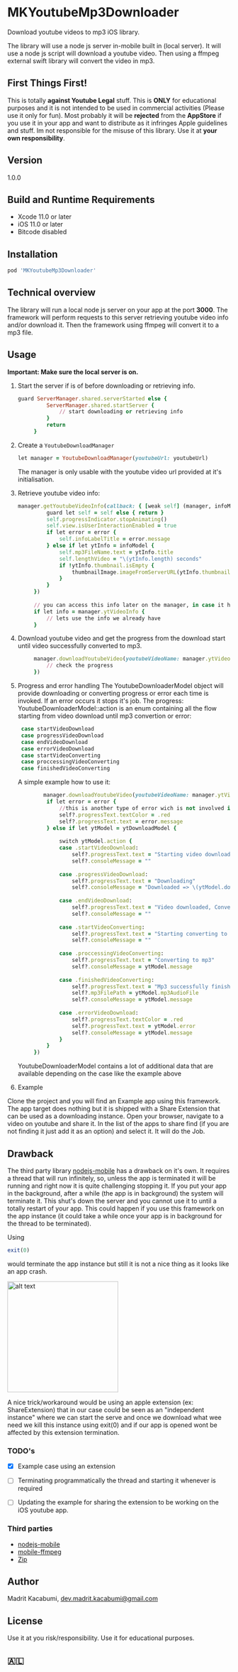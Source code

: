 # MKYoutubeMp3Downloader
Download youtube videos to mp3 iOS library.

The library will use a node js server in-mobile built in (local server).
It will use a node js script will download a youtube video.
Then using a ffmpeg external swift library will convert the video in mp3.

## First Things First!

This is totally **against Youtube Legal** stuff. This is **ONLY** for educational purposes and it is not intended to be used in commercial activities (Please use it only for fun).
Most probably it will be **rejected** from the **AppStore** if you use it in your app and want to distribute as it infringes Apple guidelines and stuff.
Im not responsible for the misuse of this library. Use it at **your own responsibility**.

## Version

1.0.0

## Build and Runtime Requirements
+ Xcode 11.0 or later
+ iOS 11.0 or later
+ Bitcode disabled

## Installation

```ruby
pod 'MKYoutubeMp3Downloader'
```

## Technical overview
The library will run a local node js server on your app at the port **3000**.
The framework will perform requests to this server retrieving youtube video info and/or download it.
Then the framework using ffmpeg will convert it to a mp3 file.

## Usage
**Important: Make sure the local server is on.**

1. Start the server if is of before downloading or retrieving info.
   ```ruby
   guard ServerManager.shared.serverStarted else {
            ServerManager.shared.startServer {
                // start downloading or retrieving info
            }
            return
        }
    ```

2. Create a ```YoutubeDownloadManager```
   ```ruby
   let manager = YoutubeDownloadManager(youtubeUrl: youtubeUrl)
    ```
    The manager is only usable with the youtube video url provided at it's initialisation.
3. Retrieve youtube video info:
   ```ruby
   manager.getYoutubeVideoInfo(callback: { [weak self] (manager, infoModel, error) in
            guard let self = self else { return }
            self.progressIndicator.stopAnimating()
            self.view.isUserInteractionEnabled = true
            if let error = error {
                self.infoLabelTitle = error.message
            } else if let ytInfo = infoModel {
                self.mp3FileName.text = ytInfo.title
                self.lengthVideo = "\(ytInfo.length) seconds"
                if !ytInfo.thumbnail.isEmpty {
                    thumbnailImage.imageFromServerURL(ytInfo.thumbnail)
                }
            }
        })
        
        // you can access this info later on the manager, in case it has already retrieved the info.
        if let info = manager.ytVideoInfo {
            // lets use the info we already have
        }
    ```

4. Download youtube video and get the progress from the download start until video successfully converted to mp3.
   ```ruby
        manager.downloadYoutubeVideo(youtubeVideoName: manager.ytVideoInfo?.title, callback: {[weak self] (ytDownloadModel, error) in
            // check the progress
        })
    ```

5. Progress and error handling
The YoutubeDownloaderModel object will provide downloading or converting progress or error each time is invoked.
If an error occurs it stops it's job.
The progress: YoutubeDownloaderModel::action is an enum containing all the flow starting from video download until mp3 convertion or error:
   ```ruby
    case startVideoDownload
    case progressVideoDownload
    case endVideoDownload
    case errorVideoDownload
    case startVideoConverting
    case proccessingVideoConverting
    case finishedVideoConverting
    ```
   A simple example how to use it:
   ```ruby
           manager.downloadYoutubeVideo(youtubeVideoName: manager.ytVideoInfo?.title, callback: {[weak self] (ytDownloadModel, error) in
            if let error = error {
                //this is another type of error wich is not involved in the downloading & converting proccess
                self?.progressText.textColor = .red
                self?.progressText.text = error.message
            } else if let ytModel = ytDownloadModel {
                
                switch ytModel.action {
                case .startVideoDownload:
                    self?.progressText.text = "Starting video download"
                    self?.consoleMessage = ""
                    
                case .progressVideoDownload:
                    self?.progressText.text = "Downloading"
                    self?.consoleMessage = "Downloaded => \(ytModel.downloaded)\(ytModel.sizeLabel) of \(ytModel.totalSize)\(ytModel.sizeLabel) \n Total downloaded : \(ytModel.percent) \n  Estimated time left : \(ytModel.estimatedTimeLeft)"
                    
                case .endVideoDownload:
                    self?.progressText.text = "Video downloaded, Converting ...."
                    self?.consoleMessage = ""
                    
                case .startVideoConverting:
                    self?.progressText.text = "Starting converting to mp3"
                    self?.consoleMessage = ""
                    
                case .proccessingVideoConverting:
                    self?.progressText.text = "Converting to mp3"
                    self?.consoleMessage = ytModel.message
                    
                case .finishedVideoConverting:
                    self?.progressText.text = "Mp3 successfully finished"
                    self?.mp3FilePath = ytModel.mp3AudioFile
                    self?.consoleMessage = ytModel.message
                    
                case .errorVideoDownload:
                    self?.progressText.textColor = .red
                    self?.progressText.text = ytModel.error
                    self?.consoleMessage = ytModel.message
                }
            }
        })
     ```
     YoutubeDownloaderModel contains a lot of additional data that are available depending on the case like the example above

6. Example

Clone the project and you will find an Example app using this framework. The app target does nothing but it is shipped with a Share Extension that can be used as a downloading instance.
Open your browser, navigate to a video on youtube and share it. In the list of the apps to share find (if you are not finding it just add it as an option) and select it. It will do the Job.

## Drawback
The third party library [nodejs-mobile](https://github.com/JaneaSystems/nodejs-mobile) has a drawback on it's own. It requires a thread that will run infinitely, so, unless the app is terminated it will be running and right now it is quite challenging stopping it. If you put your app in the background, after a while (the app is in background) the system will terminate it.
This shut's down the server and you cannot use it to until a totally restart of your app.
This could happen if you use this framework on the app instance (it could take a while once your app is in background for the thread to be terminated).

Using
```ruby
exit(0)
```
would terminate the app instance but still it is not a nice thing as it looks like an app crash.

<img src="https://raw.githubusercontent.com/devMadrit/MKYoutubeMp3Downloader/develop/attachments/smart_image.jpg" alt="alt text" width="250" height="250">

A nice trick/workaround would be using an apple extension (ex: ShareExtension) that in our case could be seen as an "independent instance" where we can start the serve and once we download what wee need we kill this instance using exit(0)
and if our app is opened wont be affected by this extension termination.


### TODO's

- [x] Example case using an extension
- [ ] Terminating programmatically the thread and starting it whenever is required
- [ ] Updating the example for sharing the extension to be working on the iOS youtube app.


### Third parties

- [nodejs-mobile](https://github.com/JaneaSystems/nodejs-mobile)
- [mobile-ffmpeg](https://github.com/tanersener/mobile-ffmpeg)
- [Zip](https://github.com/marmelroy/Zip)




## Author

Madrit Kacabumi, dev.madrit.kacabumi@gmail.com

## License

Use it at you risk/responsibility. Use it for educational purposes.
## 🇦🇱
